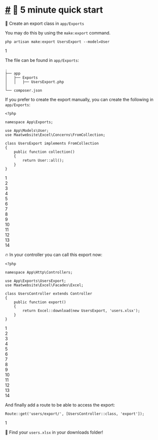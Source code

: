 [#](#_5-minute-quick-start) 🚀 5 minute quick start
===================================================

💪 Create an export class in `app/Exports`

You may do this by using the `make:export` command.

    php artisan make:export UsersExport --model=User
    

1  

The file can be found in `app/Exports`:

    .
    ├── app
    │   ├── Exports
    │   │   ├── UsersExport.php
    │ 
    └── composer.json
    

If you prefer to create the export manually, you can create the following in `app/Exports`:

    <?php
    
    namespace App\Exports;
    
    use App\Models\User;
    use Maatwebsite\Excel\Concerns\FromCollection;
    
    class UsersExport implements FromCollection
    {
        public function collection()
        {
            return User::all();
        }
    }
    

1  
2  
3  
4  
5  
6  
7  
8  
9  
10  
11  
12  
13  
14  

🔥 In your controller you can call this export now:

    <?php
    
    namespace App\Http\Controllers;
    
    use App\Exports\UsersExport;
    use Maatwebsite\Excel\Facades\Excel;
    
    class UsersController extends Controller 
    {
        public function export() 
        {
            return Excel::download(new UsersExport, 'users.xlsx');
        }
    }
    

1  
2  
3  
4  
5  
6  
7  
8  
9  
10  
11  
12  
13  
14  

And finally add a route to be able to access the export:

    Route::get('users/export/', [UsersController::class, 'export']);
    

1  

📄 Find your `users.xlsx` in your downloads folder!